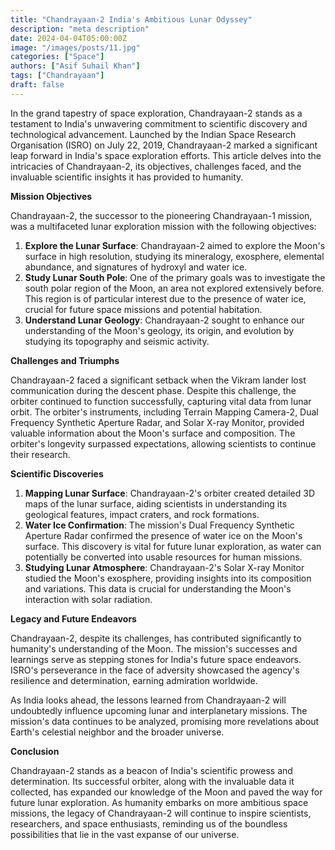 ```yaml
---
title: "Chandrayaan-2 India's Ambitious Lunar Odyssey"
description: "meta description"
date: 2024-04-04T05:00:00Z
image: "/images/posts/11.jpg"
categories: ["Space"]
authors: ["Asif Suhail Khan"]
tags: ["Chandrayaan"]
draft: false
---
```


In the grand tapestry of space exploration, Chandrayaan-2 stands as a testament to India's unwavering commitment to scientific discovery and technological advancement. Launched by the Indian Space Research Organisation (ISRO) on July 22, 2019, Chandrayaan-2 marked a significant leap forward in India's space exploration efforts. This article delves into the intricacies of Chandrayaan-2, its objectives, challenges faced, and the invaluable scientific insights it has provided to humanity.


**Mission Objectives**

Chandrayaan-2, the successor to the pioneering Chandrayaan-1 mission, was a multifaceted lunar exploration mission with the following objectives:

1. **Explore the Lunar Surface**: Chandrayaan-2 aimed to explore the Moon's surface in high resolution, studying its mineralogy, exosphere, elemental abundance, and signatures of hydroxyl and water ice.
2. **Study Lunar South Pole**: One of the primary goals was to investigate the south polar region of the Moon, an area not explored extensively before. This region is of particular interest due to the presence of water ice, crucial for future space missions and potential habitation.
3. **Understand Lunar Geology**: Chandrayaan-2 sought to enhance our understanding of the Moon's geology, its origin, and evolution by studying its topography and seismic activity.

**Challenges and Triumphs**

Chandrayaan-2 faced a significant setback when the Vikram lander lost communication during the descent phase. Despite this challenge, the orbiter continued to function successfully, capturing vital data from lunar orbit. The orbiter's instruments, including Terrain Mapping Camera-2, Dual Frequency Synthetic Aperture Radar, and Solar X-ray Monitor, provided valuable information about the Moon's surface and composition. The orbiter's longevity surpassed expectations, allowing scientists to continue their research.

**Scientific Discoveries**

1. **Mapping Lunar Surface**: Chandrayaan-2's orbiter created detailed 3D maps of the lunar surface, aiding scientists in understanding its geological features, impact craters, and rock formations.
2. **Water Ice Confirmation**: The mission's Dual Frequency Synthetic Aperture Radar confirmed the presence of water ice on the Moon's surface. This discovery is vital for future lunar exploration, as water can potentially be converted into usable resources for human missions.
3. **Studying Lunar Atmosphere**: Chandrayaan-2's Solar X-ray Monitor studied the Moon's exosphere, providing insights into its composition and variations. This data is crucial for understanding the Moon's interaction with solar radiation.

**Legacy and Future Endeavors**

Chandrayaan-2, despite its challenges, has contributed significantly to humanity's understanding of the Moon. The mission's successes and learnings serve as stepping stones for India's future space endeavors. ISRO's perseverance in the face of adversity showcased the agency's resilience and determination, earning admiration worldwide.

As India looks ahead, the lessons learned from Chandrayaan-2 will undoubtedly influence upcoming lunar and interplanetary missions. The mission's data continues to be analyzed, promising more revelations about Earth's celestial neighbor and the broader universe.

**Conclusion**

Chandrayaan-2 stands as a beacon of India's scientific prowess and determination. Its successful orbiter, along with the invaluable data it collected, has expanded our knowledge of the Moon and paved the way for future lunar exploration. As humanity embarks on more ambitious space missions, the legacy of Chandrayaan-2 will continue to inspire scientists, researchers, and space enthusiasts, reminding us of the boundless possibilities that lie in the vast expanse of our universe.
